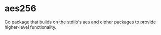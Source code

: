 # aes256
Go package that builds on the stdlib's aes and cipher packages to provide higher-level functionality.
